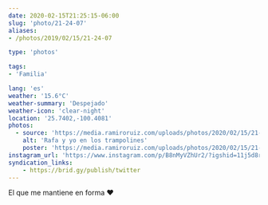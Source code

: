 ```yaml
---
date: 2020-02-15T21:25:15-06:00
slug: 'photo/21-24-07'
aliases:
- /photos/2019/02/15/21-24-07

type: 'photos'

tags:
- 'Familia'

lang: 'es'
weather: '15.6°C'
weather-summary: 'Despejado'
weather-icon: 'clear-night'
location: '25.7402,-100.4081'
photos:
  - source: 'https://media.ramiroruiz.com/uploads/photos/2020/02/15/21-24-07/rafa-y-yo-en-los-trampolines.jpg'
    alt: 'Rafa y yo en los trampolines'
    poster: 'https://media.ramiroruiz.com/uploads/photos/2020/02/15/21-24-07/poster.'
instagram_url: 'https://www.instagram.com/p/B8nMyVZhUr2/?igshid=11j5d8rczeq1u'
syndication_links:
    - https://brid.gy/publish/twitter
---
```

El que me mantiene en forma ❤️

